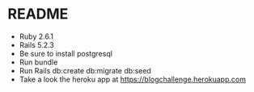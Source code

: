 # README

* Ruby 2.6.1 
* Rails 5.2.3
* Be sure to install postgresql
* Run bundle
* Run Rails db:create db:migrate db:seed
* Take a look the heroku app at https://blogchallenge.herokuapp.com



